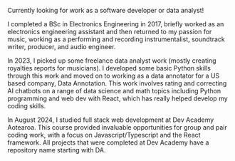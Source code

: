Currently looking for work as a software developer or data analyst!

I completed a BSc in Electronics Engineering in 2017, briefly worked as an electronics engineering assistant and then returned to my passion for music, working as a performing and recording instrumentalist, soundtrack writer, producer, and audio engineer.

In 2023, I picked up some freelance data analyst work (mostly creating royalties reports for musicians). I developed some basic Python skills through this work and moved on to working as a data annotator for a US based company, Data Annotation. This work involves rating and correcting AI chatbots on a range of data science and math topics including Python programming and web dev with React, which has really helped develop my coding skills.

In August 2024, I studied full stack web development at Dev Academy Aotearoa. This course provided invaluable opportunities for group and pair coding work, with a focus on Javascript/Typescript and the React framework. All projects that were completed at Dev Academy have a repository name starting with DA. 
